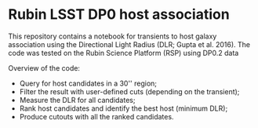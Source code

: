 # Rubin LSST DP0 host association

This repository contains a notebook for transients to host galaxy association using the Directional Light Radius (DLR; Gupta et al. 2016).
The code was tested on the Rubin Science Platform (RSP) using DP0.2 data

Overview of the code:
- Query for host candidates in a 30'' region;
- Filter the result with user-defined cuts (depending on the transient);
- Measure the DLR for all candidates;
- Rank host candidates and identify the best host (minimum DLR);
- Produce cutouts with all the ranked candidates.
